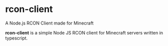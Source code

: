 rcon-client
===========

A Node.js RCON Client made for Minecraft

**rcon-client** is a simple Node JS RCON client for Minecraft servers written in typescript.

